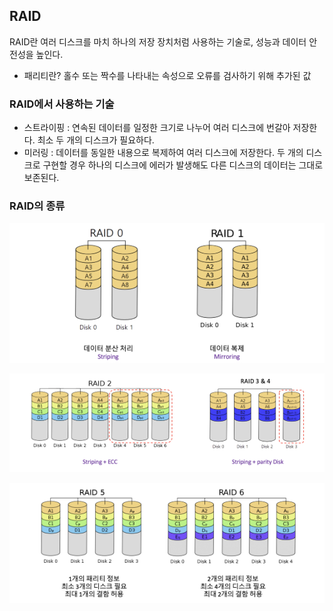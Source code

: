 ## RAID

RAID란 여러 디스크를 마치 하나의 저장 장치처럼 사용하는 기술로, 성능과 데이터 안전성을 높인다.

- 패리티란? 홀수 또는 짝수를 나타내는 속성으로 오류를 검사하기 위해 추가된 값

### RAID에서 사용하는 기술

- 스트라이핑 : 연속된 데이터를 일정한 크기로 나누어 여러 디스크에 번갈아 저장한다. 최소 두 개의 디스크가 필요하다.
- 미러링 : 데이터를 동일한 내용으로 복제하여 여러 디스크에 저장한다. 두 개의 디스크로 구현할 경우 하나의 디스크에 에러가 발생해도 다른 디스크의 데이터는 그대로 보존된다.

### RAID의 종류

![img](https://github.com/mistyblue0302/TIL/blob/main/Image/RAID.png)

![img](https://github.com/mistyblue0302/TIL/blob/main/Image/RAID2.png)

![img](https://github.com/mistyblue0302/TIL/blob/main/Image/RAID3.png)
